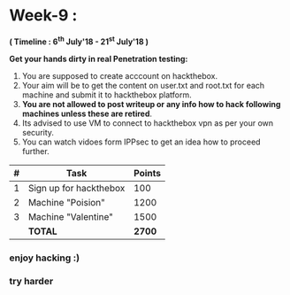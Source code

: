 # Week-9 :

**( Timeline : 6<sup>th</sup> July'18 - 21<sup>st</sup> July'18 )**
 
 **Get your hands dirty in real Penetration testing:**
 1. You are supposed to create acccount on hackthebox.
 2. Your aim will be to get the content on user.txt and root.txt for each machine and submit it to hackthebox platform.
 3. **You are not allowed to post writeup or any info how to hack following machines unless these are retired**.
 4. Its advised to use VM to  connect to hackthebox vpn as per your own security.
 5. You can watch vidoes form IPPsec to get an idea how to proceed further.
 
 
|#| Task		| Points	|	
|--| ------------- 	| -------------	
|1| Sign up for hackthebox| 100 |
|2| Machine "Poision"| 1200 |
|3| Machine "Valentine"  | 1500| 
|| **TOTAL** 	| **2700**	|

### enjoy hacking :)
### try harder

